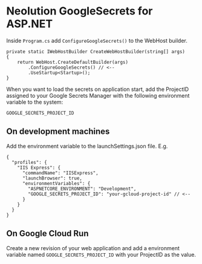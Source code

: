 ﻿# Neolution GoogleSecrets for ASP.NET

Inside `Program.cs` add `ConfigureGoogleSecrets()` to the WebHost builder.

    private static IWebHostBuilder CreateWebHostBuilder(string[] args)
    {
        return WebHost.CreateDefaultBuilder(args)
            .ConfigureGoogleSecrets() // <--
            .UseStartup<Startup>();
    }

When you want to load the secrets on application start, add the ProjectID assigned to your Google Secrets Manager with the following environment variable to the system:

    GOOGLE_SECRETS_PROJECT_ID

## On development machines

Add the environment variable to the launchSettings.json file. E.g.

    {
      "profiles": {
        "IIS Express": {
          "commandName": "IISExpress",
          "launchBrowser": true,
          "environmentVariables": {
            "ASPNETCORE_ENVIRONMENT": "Development",
            "GOOGLE_SECRETS_PROJECT_ID": "your-gcloud-project-id" // <--
          }
        }
      }
    }

## On Google Cloud Run

Create a new revision of your web application and add a environment variable named `GOOGLE_SECRETS_PROJECT_ID` with your ProjectID as the value.